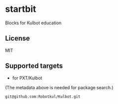# startbit

Blocks for Kulbot education
## License

MIT

## Supported targets

* for PXT/Kulbot

(The metadata above is needed for package search.)

```package
git@github.com:Robotkul/Kulbot.git
```

